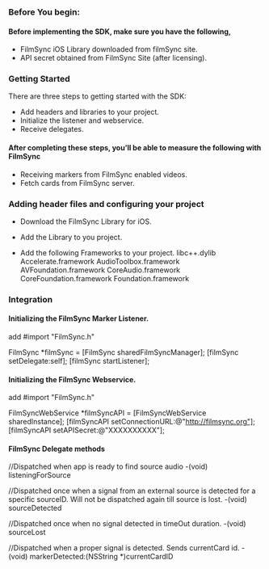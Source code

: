 ### Before You begin:

#### Before implementing the SDK, make sure you have the following,

* FilmSync iOS Library downloaded from filmSync site.
* API secret obtained from FilmSync Site (after licensing).







### Getting Started

There are three steps to getting started with the SDK:
* Add headers and libraries to your project.
* Initialize the listener and webservice.
* Receive delegates.

#### After completing these steps, you’ll be able to measure the following with FilmSync

* Receiving markers from FilmSync enabled videos.
* Fetch cards from FilmSync server.








### Adding header files and configuring your project

* Download the FilmSync Library for iOS.
* Add the Library to you project.

* Add the following Frameworks to your project.
    libc++.dylib
    Accelerate.framework
    AudioToolbox.framework
    AVFoundation.framework
    CoreAudio.framework
    CoreFoundation.framework
    Foundation.framework








### Integration


#### Initializing the FilmSync Marker Listener.

add #import "FilmSync.h"

FilmSync *filmSync = [FilmSync sharedFilmSyncManager];
[filmSync setDelegate:self];
[filmSync startListener];


#### Initializing the FilmSync Webservice.

add #import "FilmSync.h"

FilmSyncWebService *filmSyncAPI = [FilmSyncWebService sharedInstance];
[filmSyncAPI setConnectionURL:@"http://filmsync.org"];
[filmSyncAPI setAPISecret:@"XXXXXXXXXX"];


#### FilmSync Delegate methods

//Dispatched when app is ready to find source audio
-(void) listeningForSource

//Dispatched once when a signal from an external source is detected for a specific sourceID. Will not be dispatched again till source is lost.
-(void) sourceDetected

//Dispatched once when no signal detected in timeOut duration.
-(void) sourceLost

//Dispatched when a proper signal is detected. Sends currentCard id.
-(void) markerDetected:(NSString *)currentCardID




